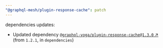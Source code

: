 ```yaml
---
"@graphql-mesh/plugin-response-cache": patch
---
```

dependencies updates:
  - Updated dependency [`@graphql-yoga/plugin-response-cache@1.3.0` ↗︎](https://www.npmjs.com/package/@graphql-yoga/plugin-response-cache/v/1.3.0) (from `1.2.1`, in `dependencies`)
